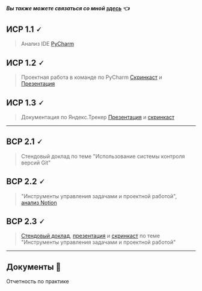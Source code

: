 
#### *Вы также можете связаться со мной [здесь](https://vk.com/nestessia) 👈*



## ИСР 1.1 🗸

> Анализ IDE [PyCharm](https://github.com/nestessia/Practice/blob/d782322b4e607a8870d020f62442ff50b374c25f/PyCharm%20%D0%98%D0%A1%D0%A0%201.1%20%D0%9A%D1%80%D1%8E%D1%87%D0%BA%D0%BE%D0%B2%D0%B0%20%D0%90.%D0%A1%20%D0%98%D0%92%D0%A2%202-1.pdf)



## ИСР 1.2 🗸

>Проектная работа в команде по PyCharm [Скринкаст](https://disk.yandex.ru/i/fJphbiOPAb9TCA) и [Презентация](https://github.com/nestessia/Practice/blob/b5e1e85dc5725bbc0a188846030f68313ea56524/PyCharm.pdf)


## ИСР 1.3 🗸

>Документация по Яндекс.Трекер
[Презентация](https://github.com/nestessia/Practice/blob/b4982dcb9d2e9a29025fe56f30ee04c5cd67108d/Ytracker.pdf)  и [скринкаст](18f6d9435680e3e241f534659d5fd62c8c45db331336xWEBx9609x1664214617)

-------------------------------------

## ВСР 2.1 🗸

>Стендовый доклад по теме "Использование системы контроля версий Git"
    

## ВСР 2.2 🗸

>"Инструменты управления задачами и проектной работой",  [анализ Notion](https://github.com/nestessia/Practice/blob/945667b24eb70f01cab67897f32345723ff78b36/Notion%20%D0%9A%D1%80%D1%8E%D1%87%D0%BA%D0%BE%D0%B2%D0%B0%20%D0%90.%D0%A1%20%D0%98%D0%92%D0%A2%202-1.pdf)

    
    
## ВСР 2.3 🗸

>[Стендовый  доклад](https://github.com/nestessia/Practice/blob/efac0f95712a2af84eb81d07694fcad2d596cdaa/%D0%A1%D1%82%D0%B5%D0%BD%D0%B4%D0%BE%D0%B2%D1%8B%D0%B9%20%D0%B4%D0%BE%D0%BA%D0%BB%D0%B0%D0%B4.pdf), [презентация](https://github.com/nestessia/Practice/blob/b4982dcb9d2e9a29025fe56f30ee04c5cd67108d/Ytracker.pdf)  и [скринкаст](18f6d9435680e3e241f534659d5fd62c8c45db331336xWEBx9609x1664214617) по теме "Инструменты управления задачами и проектной работой"

-------------------------------------

## Документы 📂

Отчетность по практике 


